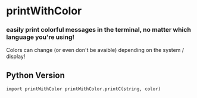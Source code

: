 # printWithColor
### easily print colorful messages in the terminal, no matter which language you're using!

Colors can  change (or even don't be avaible) depending on the system / display!  

## Python Version

`import printWithColor
printWithColor.printC(string, color)`


